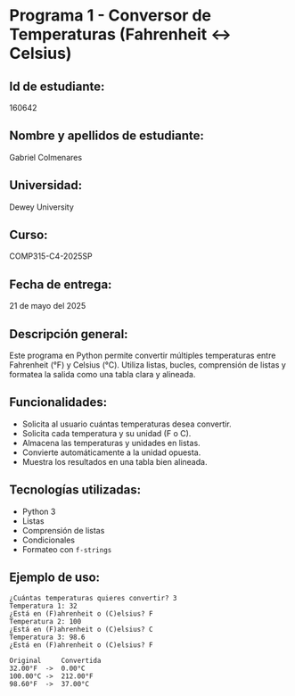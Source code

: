 # Programa 1 - Conversor de Temperaturas (Fahrenheit ↔ Celsius)

## Id de estudiante:
160642

## Nombre y apellidos de estudiante:
Gabriel Colmenares

## Universidad:
Dewey University

## Curso:
COMP315-C4-2025SP

## Fecha de entrega:
21 de mayo del 2025

## Descripción general:
Este programa en Python permite convertir múltiples temperaturas entre Fahrenheit (°F) y Celsius (°C). Utiliza listas, bucles, comprensión de listas y formatea la salida como una tabla clara y alineada.

## Funcionalidades:
- Solicita al usuario cuántas temperaturas desea convertir.
- Solicita cada temperatura y su unidad (F o C).
- Almacena las temperaturas y unidades en listas.
- Convierte automáticamente a la unidad opuesta.
- Muestra los resultados en una tabla bien alineada.

## Tecnologías utilizadas:
- Python 3
- Listas
- Comprensión de listas
- Condicionales
- Formateo con `f-strings`

## Ejemplo de uso:
```
¿Cuántas temperaturas quieres convertir? 3
Temperatura 1: 32
¿Está en (F)ahrenheit o (C)elsius? F
Temperatura 2: 100
¿Está en (F)ahrenheit o (C)elsius? C
Temperatura 3: 98.6
¿Está en (F)ahrenheit o (C)elsius? F

Original     Convertida
32.00°F  ->  0.00°C
100.00°C ->  212.00°F
98.60°F  ->  37.00°C
```
